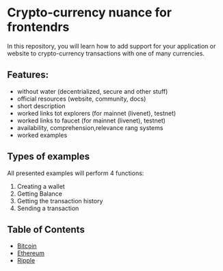 # Crypto-currency nuance for frontendrs
In this repository, you will learn how to add support for your application or website to crypto-currency transactions with one of many currencies.

## Features: 
- without water (decentrialized, secure and other stuff)
- official resources (website, community, docs)
- short description
- worked links tot explorers (for mainnet (livenet), testnet)
- worked links to faucet (for mainnet (livenet), testnet)
- availability, comprehension,relevance rang systems
- worked examples

## Types of examples
All presented examples will perform 4 functions:
1) Creating a wallet
2) Getting Balance
2) Getting the transaction history
3) Sending a transaction

## Table of Contents
- [Bitcoin](/bitcoin.md)
- [Ethereum](/ethereum.md)
- [Ripple](/ripple.md)


